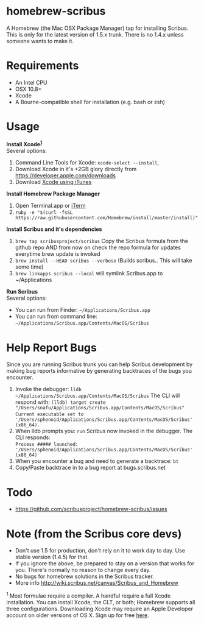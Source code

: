 homebrew-scribus
================
A Homebrew (the Mac OSX Package Manager) tap for installing Scribus.
This is only for the latest version of 1.5.x trunk. There is no 1.4.x unless someone wants to make it. 


Requirements
============
* An Intel CPU
* OSX 10.8+
* Xcode
* A Bourne-compatible shell for installation (e.g. bash or zsh)

Usage
=====

**Install Xcode<sup>[1](#1)</sup>**  
Several options:  
1. Command Line Tools for Xcode: `xcode-select --install`,  
2. Download Xcode in it's +2GB glory directly from https://developer.apple.com/downloads  
3. Download [Xcode using iTunes](https://itunes.apple.com/us/app/xcode/id497799835) 

**Install Homebrew Package Manager**   
1. Open Terminal.app or [iTerm](http://iterm2.com)  
2. ``ruby -e "$(curl -fsSL https://raw.githubusercontent.com/Homebrew/install/master/install)"`` 

**Install Scribus and it's dependencies**  
1. ``brew tap scribusproject/scribus`` Copy the Scribus formula from the github repo AND from now on check the repo formula for updates everytime brew update is invoked  
2. ``brew install --HEAD scribus --verbose`` (Builds scribus.. This will take some time)
3. ``brew linkapps scribus --local`` will symlink Scribus.app to ~/Applications

**Run Scribus**  
Several options:  
* You can run from Finder: ``~/Applications/Scribus.app``  
* You can run from command line:  ``~/Applications/Scribus.app/Contents/MacOS/Scribus``  

Help Report Bugs
================
Since you are running Scribus trunk you can help Scribus development by making bug reports informative by generating backtraces of the bugs you encounter.  
1. Invoke the debugger: ``lldb ~/Applications/Scribus.app/Contents/MacOS/Scribus`` The CLI will respond with:
     ``(lldb) target create "/Users/snafu/Applications/Scribus.app/Contents/MacOS/Scribus"``  
     ``Current executable set to '/Users/sphenoid/Applications/Scribus.app/Contents/MacOS/Scribus' (x86_64).``  
2. When lldb prompts you: ``run`` Scribus now invoked in the debugger. The CLI responds:  
     ``Process ##### launched: '/Users/sphenoid/Applications/Scribus.app/Contents/MacOS/Scribus' (x86_64)``  
3. When you encounter a bug and need to generate a backtrace: ``bt``  
4. Copy/Paste backtrace in to a bug report at bugs.scribus.net  

Todo
====
* https://github.com/scribusproject/homebrew-scribus/issues


Note (from the Scribus core devs)
====
*  Don't use 1.5 for production, don't rely on it to work day to day. Use stable version (1.4.5) for that.
*  If you ignore the above, be prepared to stay on a version that works for you. There's normally no
     reason to change every day.
*  No bugs for homebrew solutions in the Scribus tracker.
*  More info http://wiki.scribus.net/canvas/Scribus_and_Homebrew


<a name="1"><sup>1</sup></a> Most formulae require a compiler. A handful require a full Xcode
    installation. You can install Xcode, the CLT, or both; Homebrew
    supports all three configurations. Downloading Xcode may require an Apple Developer account on older versions of OS X. Sign up for free [here](https://developer.apple.com/register/index.action).
